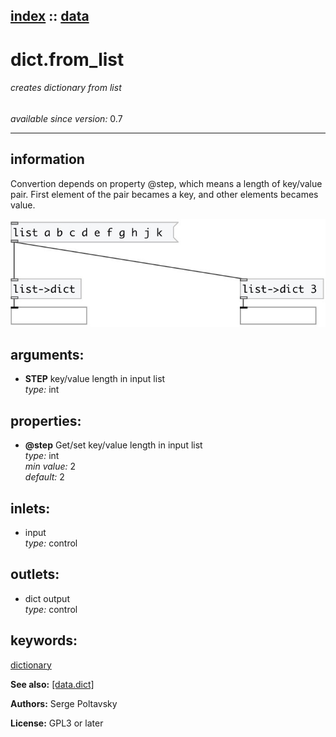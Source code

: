 [index](index.html) :: [data](category_data.html)
---

# dict.from_list

###### creates dictionary from list

*available since version:* 0.7

---


## information
Convertion depends on property @step, which means a length of key/value pair.
            First element of the pair becames a key, and other elements becames value.



[![example](../examples/img/dict.from_list.jpg)](../examples/pd/dict.from_list.pd)



## arguments:

* **STEP**
key/value length in input list<br>
_type:_ int<br>





## properties:

* **@step** 
Get/set key/value length in input list<br>
_type:_ int<br>
_min value:_ 2<br>
_default:_ 2<br>



## inlets:

* input<br>
_type:_ control



## outlets:

* dict output<br>
_type:_ control



## keywords:

[dictionary](keywords/dictionary.html)



**See also:**
[\[data.dict\]](data.dict.html)




**Authors:** Serge Poltavsky




**License:** GPL3 or later





